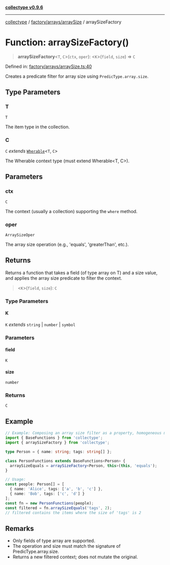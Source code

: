 [**collectype v0.9.6**](../../../../README.md)

***

[collectype](../../../../modules.md) / [factory/arrays/arraySize](../README.md) / arraySizeFactory

# Function: arraySizeFactory()

> **arraySizeFactory**\<`T`, `C`\>(`ctx`, `oper`): \<`K`\>(`field`, `size`) => `C`

Defined in: [factory/arrays/arraySize.ts:40](https://github.com/maduhaime/collectype/blob/ba52424b164c706fb5e7ecc5581685b53a2ac88d/src/factory/arrays/arraySize.ts#L40)

Creates a predicate filter for array size using `PredicType.array.size`.

## Type Parameters

### T

`T`

The item type in the collection.

### C

`C` *extends* [`Wherable`](../../../../types/utility/type-aliases/Wherable.md)\<`T`, `C`\>

The Wherable context type (must extend Wherable<T, C>).

## Parameters

### ctx

`C`

The context (usually a collection) supporting the `where` method.

### oper

`ArraySizeOper`

The array size operation (e.g., 'equals', 'greaterThan', etc.).

## Returns

Returns a function that takes a field (of type array on T) and a size value, and applies the array size predicate to filter the context.

> \<`K`\>(`field`, `size`): `C`

### Type Parameters

#### K

`K` *extends* `string` \| `number` \| `symbol`

### Parameters

#### field

`K`

#### size

`number`

### Returns

`C`

## Example

```ts
// Example: Composing an array size filter as a property, homogeneous model
import { BaseFunctions } from 'collectype';
import { arraySizeFactory } from 'collectype';

type Person = { name: string; tags: string[] };

class PersonFunctions extends BaseFunctions<Person> {
  arraySizeEquals = arraySizeFactory<Person, this>(this, 'equals');
}

// Usage:
const people: Person[] = [
  { name: 'Alice', tags: ['a', 'b', 'c'] },
  { name: 'Bob', tags: ['c', 'd'] }
];
const fn = new PersonFunctions(people);
const filtered = fn.arraySizeEquals('tags', 2);
// filtered contains the items where the size of 'tags' is 2
```

## Remarks

- Only fields of type array are supported.
- The operation and size must match the signature of PredicType.array.size.
- Returns a new filtered context; does not mutate the original.
